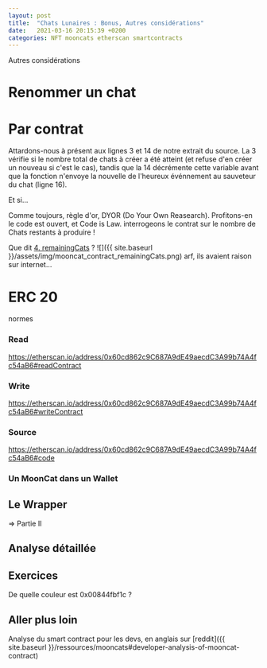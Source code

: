 ```yaml
---
layout: post
title:  "Chats Lunaires : Bonus, Autres considérations"
date:   2021-03-16 20:15:39 +0200
categories: NFT mooncats etherscan smartcontracts
---
```


Autres considérations

# Renommer un chat

# Par contrat
Attardons-nous à présent aux lignes 3 et 14 de notre extrait du source. La 3 vérifie si le nombre total de chats à créer a été atteint (et refuse d'en créer un nouveau si c'est le cas), tandis que la 14 décrémente cette variable avant que la fonction n'envoye la nouvelle de l'heureux événnement au sauveteur du chat (ligne 16).

Et si...

Comme toujours, règle d'or, DYOR (Do Your Own Reasearch). Profitons-en le code est ouvert, et Code is Law.
interrogeons le contrat sur le nombre de Chats restants à produire !

Que dit [4. remainingCats](https://etherscan.io/address/0x60cd862c9C687A9dE49aecdC3A99b74A4fc54aB6#readContract) ?
![]({{ site.baseurl }}/assets/img/mooncat_contract_remainingCats.png)
arf, ils avaient raison sur internet...


# ERC 20 
normes

### Read
https://etherscan.io/address/0x60cd862c9C687A9dE49aecdC3A99b74A4fc54aB6#readContract

### Write
https://etherscan.io/address/0x60cd862c9C687A9dE49aecdC3A99b74A4fc54aB6#writeContract

### Source
https://etherscan.io/address/0x60cd862c9C687A9dE49aecdC3A99b74A4fc54aB6#code

### Un MoonCat dans un Wallet

## Le Wrapper
=> Partie II

## Analyse détaillée

## Exercices 
De quelle couleur est 0x00844fbf1c ?

## Aller plus loin
Analyse du smart contract pour les devs, en anglais sur [reddit]({{ site.baseurl }}/ressources/mooncats#developer-analysis-of-mooncat-contract) 
